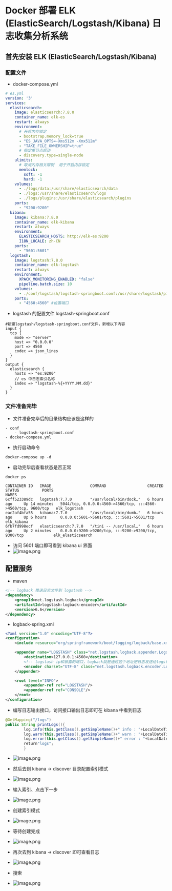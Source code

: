 # Docker 部署 ELK (ElasticSearch/Logstash/Kibana) 日志收集分析系统

## 首先安装 ELK (ElasticSearch/Logstash/Kibana)

### 配置文件

- docker-compose.yml

```yaml
# es.yml
version: '3'
services:
  elasticsearch:
    image: elasticsearch:7.8.0
    container_name: elk-es
    restart: always
    environment:
      # 开启内存锁定
      - bootstrap.memory_lock=true
      - "ES_JAVA_OPTS=-Xms512m -Xmx512m"
      - "TAKE_FILE_OWNERSHIP=true"
      # 指定单节点启动
      - discovery.type=single-node
    ulimits:
      # 取消内存相关限制  用于开启内存锁定
      memlock:
        soft: -1
        hard: -1
    volumes:
      - ./logs/data:/usr/share/elasticsearch/data
      - ./logs:/usr/share/elasticsearch/logs
      - ./logs/plugins:/usr/share/elasticsearch/plugins
    ports:
      - "9200:9200"
  kibana:
    image: kibana:7.8.0
    container_name: elk-kibana
    restart: always
    environment:
      ELASTICSEARCH_HOSTS: http://elk-es:9200
      I18N_LOCALE: zh-CN
    ports:
      - "5601:5601"
  logstash:
    image: logstash:7.8.0
    container_name: elk-logstash
    restart: always
    environment:
      XPACK_MONITORING_ENABLED: "false"
      pipeline.batch.size: 10
    volumes:
      - ./conf/logstash/logstash-springboot.conf:/usr/share/logstash/pipeline/logstash.conf
    ports:
      - "4560:4560" #设置端口

```

- logstash 的配置文件 logstash-springboot.conf

```
#新建logstash/logstash-springboot.conf文件，新增以下内容
input {
  tcp {
    mode => "server"
    host => "0.0.0.0"
    port => 4560
    codec => json_lines
  }
}
output {
  elasticsearch {
    hosts => "es:9200"
    // es 中日志索引名称
    index => "logstash-%{+YYYY.MM.dd}"
  }
}
```

### 文件准备完毕

- 文件准备完毕后的目录结构应该是这样的

```text
- conf
    - logstash-springboot.conf
- docker-compose.yml
```

- 执行启动命令

```shell
docker-compose up -d
```

- 启动完毕后查看状态是否正常

```shell
docker ps

CONTAINER ID   IMAGE                 COMMAND                  CREATED         STATUS          PORTS                                                           NAMES
6cff523389dc   logstash:7.7.0        "/usr/local/bin/dock…"   6 hours ago     Up 14 minutes   5044/tcp, 0.0.0.0:4560->4560/tcp, :::4560->4560/tcp, 9600/tcp   elk_logstash
eac2af4bfa55   kibana:7.7.0          "/usr/local/bin/dumb…"   6 hours ago     Up 6 hours      0.0.0.0:5601->5601/tcp, :::5601->5601/tcp                       elk_kibana
6fb7fd998ecf   elasticsearch:7.7.0   "/tini -- /usr/local…"   6 hours ago     Up 2 minutes    0.0.0.0:9200->9200/tcp, :::9200->9200/tcp, 9300/tcp             elk_elasticsearch
```

- 访问 5601 端口即可看到 kibana ui 界面
- ![image.png](http://tva1.sinaimg.cn/mw690/a760927bgy1gxx3r8wdpgj22yo1mm4qp.jpg)

## 配置服务

- maven

```xml
<!-- logback 推送日志文件到 logstash -->
<dependency>
    <groupId>net.logstash.logback</groupId>
    <artifactId>logstash-logback-encoder</artifactId>
    <version>6.6</version>
</dependency>
```

- logback-spring.xml

```xml
<?xml version="1.0" encoding="UTF-8"?>
<configuration>
    <include resource="org/springframework/boot/logging/logback/base.xml"/>

    <appender name="LOGSTASH" class="net.logstash.logback.appender.LogstashTcpSocketAppender">
        <destination>127.0.0.1:4560</destination>
        <!-- logstash ip和暴露的端口，logback就是通过这个地址把日志发送给logstash -->
        <encoder charset="UTF-8" class="net.logstash.logback.encoder.LogstashEncoder"/>
    </appender>

    <root level="INFO">
        <appender-ref ref="LOGSTASH"/>
        <appender-ref ref="CONSOLE"/>
    </root>
</configuration>
```

- 编写日志输出接口，访问接口输出日志即可在 kibana 中看到日志

```java
@GetMapping("/logs")
public String printLogs(){
        log.info(this.getClass().getSimpleName()+" info : "+LocalDateTime.now().getSecond());
        log.warn(this.getClass().getSimpleName()+" warn : "+LocalDateTime.now().getSecond());
        log.error(this.getClass().getSimpleName()+" error : "+LocalDateTime.now().getSecond());
        return"logs";
        }
```

- ![image.png](http://tva1.sinaimg.cn/mw690/a760927bgy1gxx3vog1vaj21wo0eyat4.jpg)

- 然后去到 kibana -> discover 目录配置索引模式
- ![image.png](http://tva1.sinaimg.cn/mw690/a760927bgy1gxx3wru4rlj22yo1mmh8s.jpg)
- 输入索引、点击下一步
- ![image.png](http://tva1.sinaimg.cn/mw690/a760927bgy1gxx3xn07dzj21uo0p8th8.jpg)
- 创建索引模式
- ![image.png](http://tva1.sinaimg.cn/mw690/a760927bgy1gxx3y3qnk9j21u60py47o.jpg)
- 等待创建完成
- ![image.png](http://tva1.sinaimg.cn/mw690/a760927bgy1gxx3yrts50j21tg0b8jug.jpg)
- 再次去到 kibana -> discover 即可查看日志
- ![image.png](http://tva1.sinaimg.cn/large/a760927bgy1gy3tgoxr6qj22xo1gsb29.jpg)
- 搜索
- ![image.png](http://tva1.sinaimg.cn/large/a760927bgy1gy3thga1yfj22xc1hg4qp.jpg)